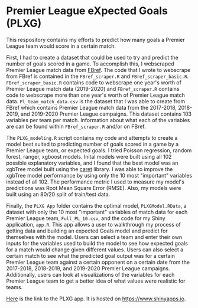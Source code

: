 # Premier League eXpected Goals (PLXG)

This respository contains my efforts to predict how many goals a Premier League team would score in a certain match.

First, I had to create a dataset that could be used to try and predict the number of goals scored in a game. To accomplish this, I webscraped Premier League match data from [FBref](https://fbref.com/en/). The code that I wrote to webscrape from FBref is contained in the `FBref_scraper.R` and `FBref_scraper_basic.R`. `FBref_scraper_basic.R` contains code to webscrape one year's worth of Premier League match data (2019-2020) and `FBref_scraper.R` contains code to webscrape more than one year's worth of Premier League match data. `Pl_team_match_data.csv` is the dataset that I was able to create from FBref which contains Premier League match data from the 2017-2018, 2018-2019, and 2019-2020 Premier League campaigns. This dataset contains 103 variables per team per match. Information about what each of the variables are can be found within `FBref_scraper.R` and/or on FBref.

The `PLXG_modeling.R` script contains my code and attempts to create a model best suited to predicting number of goals scored in a game by a Premier League team, or expected goals. I tried Poisson regression, random forest, ranger, xgboost models. Inital models were built using all 102 possible explanatory variables, and I found that the best model was an xgbTree model built using the [caret](https://topepo.github.io/caret/) library. I was able to improve the xgbTree model performance by using only the 10 most "important" variables instead of all 102. The performance metric I used to measure my model's predictions was Root Mean Square Error (RMSE). Also, my models were built using an 80/20 split of train/test data.

Finally, the `PLXG App` folder contains the optimal model, `PLXGModel.RData`, a dataset with only the 10 most "important" variables of match data for each Premier League team, `Full_PL_10.csv`, and the code for my Shiny application, `app.R`. This app allows a user to walkthrough my process of getting data and building an expected Goals model and predict for themselves with the model. Users can select a team and enter their own inputs for the variables used to build the model to see how expected goals for a match would change given different values. Users can also select a certain match to see what the predicted goal output was for a certain Premier League team against a certain opponent on a certain date from the 2017-2018, 2018-2019, and 2019-2020 Premier League campaigns. Additionally, users can look at visualizations of the variables for each Premier League team to get a better idea of what values were realistic for teams.

[Here](https://mrmorgan17.shinyapps.io/PLXG/) is the link to the PLXG app. It is hosted on https://www.shinyapps.io.
